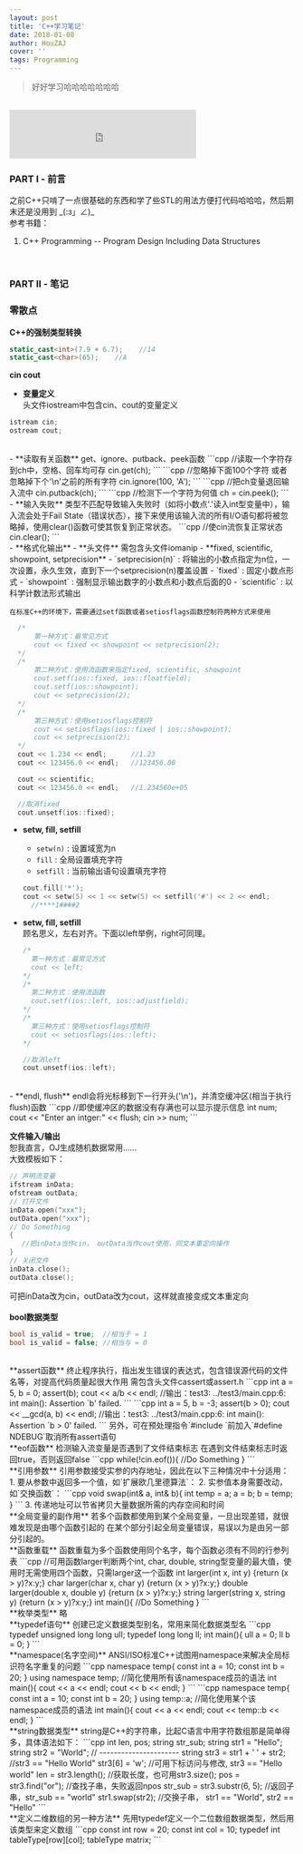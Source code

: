 ```yaml
---
layout: post
title: 'C++学习笔记'
date: 2018-01-08
author: HouZAJ
cover: ''
tags: Programming
---
```


> 好好学习哈哈哈哈哈哈哈

<br>

<iframe type="text/html" src="http://music.163.com/outchain/player?type=2&id=33418878&auto=0&height=66" frameborder="no" border="0" marginwidth="0" marginheight="0" width="330" height="86"></iframe>      

<br>

### PART I - 前言
之前C++只啃了一点很基础的东西和学了些STL的用法方便打代码哈哈哈，然后期末还是没用到 \_(:з」∠)_  
参考书籍：
1. C++ Programming -- Program Design Including Data Structures    

<br>

### PART II - 笔记
### 零散点
**C++的强制类型转换**   
```cpp
static_cast<int>(7.9 + 6.7);    //14
static_cast<char>(65);    //A
```
**cin cout**  
- **变量定义**  
头文件iostream中包含cin、cout的变量定义   
```cpp
istream cin;
ostream cout;
```  
<br>
- **读取有关函数**   
get、ignore、putback、peek函数   
```cpp    
//读取一个字符存到ch中，空格、回车均可存     
cin.get(ch);  
```
```cpp
//忽略掉下面100个字符 或者 忽略掉下个'\n'之前的所有字符   
cin.ignore(100, 'A');   
```
```cpp
//把ch变量退回输入流中    
cin.putback(ch);
```
```cpp
//检测下一个字符为何值
ch = cin.peek();
```  
<br>
- **输入失败**   
类型不匹配导致输入失败时（如将小数点'.'读入int型变量中），输入流会处于Fail State（错误状态），接下来使用该输入流的所有I/O语句都将被忽略掉，使用clear()函数可使其恢复到正常状态。
```cpp
//使cin流恢复正常状态
cin.clear();
```  
<br>
- **格式化输出**   
  - **头文件**  
  需包含头文件iomanip
  - **fixed, scientific, showpoint, setprecision**  
    - `setprecision(n)` : 将输出的小数点指定为n位，一次设置，永久生效，直到下一个setprecision(n)覆盖设置  
    - `fixed` : 固定小数点形式  
    - `showpoint` : 强制显示输出数字的小数点和小数点后面的0  
    - `scientific` : 以科学计数法形式输出  

    在标准C++的环境下，需要通过setf函数或者setiosflags函数控制符两种方式来使用  
  ```cpp
    /*
        第一种方式：最常见方式
        cout << fixed << showpoint << setprecision(2);
    */
    /*
        第二种方式：使用流函数来指定fixed, scientific, showpoint
        cout.setf(ios::fixed, ios::floatfield);
        cout.setf(ios::showpoint);
        cout << setprecision(2);
    */
    /*
        第三种方式：使用setiosflags控制符
        cout << setiosflags(ios::fixed | ios::showpoint);
        cout << setprecision(2);
    */
    cout << 1.234 << endl;      //1.23
    cout << 123456.0 << endl;   //123456.00
  ```
  ```cpp
    cout << scientific;
    cout << 123456.0 << endl;   //1.234560e+05
  ```
  ```cpp
    //取消fixed
    cout.unsetf(ios::fixed);
  ```
  - **setw, fill, setfill**  
    - `setw(n)` : 设置域宽为n  
    - `fill` : 全局设置填充字符  
    - `setfill` : 当前输出语句设置填充字符  

    ```cpp
    cout.fill('*');
    cout << setw(5) << 1 << setw(5) << setfill('#') << 2 << endl;
      //****1####2
    ```
  - **setw, fill, setfill**  
    顾名思义，左右对齐。下面以left举例，right可同理。
    ```cpp
    /*
      第一种方式：最常见方式
      cout << left;
    */
    /*
      第二种方式：使用流函数
      cout.setf(ios::left, ios::adjustfield);
    */
    /*
      第三种方式：使用setiosflags控制符
      cout << setiosflags(ios::left);
    */
    ```
    ```cpp
    //取消left
    cout.unsetf(ios::left);
    ```
 <br>
 - **endl, flush**  
    endl会将光标移到下一行开头('\n')，并清空缓冲区(相当于执行flush)函数  
    ```cpp
    //即使缓冲区的数据没有存满也可以显示提示信息
    int num;
    cout << "Enter an intger:" << flush;
    cin >> num;
    ```  
<br>  

**文件输入/输出**  
恕我直言，OJ生成随机数据常用……  
大致模板如下：    
```cpp
// 声明流变量
ifstream inData;
ofstream outData;
// 打开文件
inData.open("xxx");
outData.open("xxx");
// Do Something
{
   //把inData当作cin， outData当作cout使用，同文本重定向操作
}
// 关闭文件
inData.close();
outData.close();
```  
可把inData改为cin，outData改为cout，这样就直接变成文本重定向   
<br>
**bool数据类型**
```cpp
bool is_valid = true;  //相当于 = 1
bool is_valid = false; //相当与 = 0
```  
<br>
**assert函数**  
终止程序执行，指出发生错误的表达式，包含错误源代码的文件名等，对提高代码质量起很大作用  
需包含头文件cassert或assert.h  
```cpp
int a = 5, b = 0;
assert(b);
cout << a/b << endl;
//输出：test3: ../test3/main.cpp:6: int main(): Assertion `b' failed.
```
```cpp
int a = 5, b = -3;
assert(b > 0);
cout << __gcd(a, b) << endl;
//输出：test3: ../test3/main.cpp:6: int main(): Assertion `b > 0' failed.
```  
另外，可在预处理指令`#include <cassert>`前加入`#define NDEBUG`取消所有assert语句   
<br>
**eof函数**  
检测输入流变量是否遇到了文件结束标志  
在遇到文件结束标志时返回true，否则返回false  
```cpp
while(!cin.eof()){
  //Do Something
}
```  
<br>
**引用参数**  
引用参数接受实参的内存地址，因此在以下三种情况中十分适用：
1. 要从参数中返回多一个值，如`扩展欧几里德算法`：
2. 实参值本身需要改动，如`交换函数`：
```cpp
void swap(int& a, int& b){
  int temp = a;
  a = b;
  b = temp;
}
```
3. 传递地址可以节省拷贝大量数据所需的内存空间和时间  
<br>
**全局变量的副作用**  
若多个函数都使用到某个全局变量，一旦出现差错，就很难发现是由哪个函数引起的  
在某个部分引起全局变量错误，易误以为是由另一部分引起的。  
<br>
**函数重载**  
函数重载为多个函数使用同个名字，每个函数必须有不同的行参列表  
```cpp
//可用函数larger判断两个int, char, double, string型变量的最大值，使用时无需使用四个函数，只需larger这一个函数
int larger(int x, int y)  {return (x > y)?x:y;}
char larger(char x, char y) {return (x > y)?x:y;}
double larger(double x, double y) {return (x > y)?x:y;}
string larger(string x, string y) {return (x > y)?x:y;}
int main(){
  //Do Something
}
```  
<br>
**枚举类型**  
略  
<br>
**typedef语句**  
创建已定义数据类型别名，常用来简化数据类型名
```cpp
typedef unsigned long long ull;
typedef long long ll;
int main(){
  ull a = 0;
  ll b = 0;
}
```  
<br>
**namespace(名字空间)**  
ANSI/ISO标准C++试图用namespace来解决全局标识符名字重复的问题
```cpp
namespace temp{
  const int a = 10;
  const int b = 20;
}
using namespace temp;   //简化使用所有该namespace成员的语法
int main(){
  cout << a << endl;
  cout << b << endl;
}
```  
```cpp
namespace temp{
  const int a = 10;
  const int b = 20;
}
using temp::a;   //简化使用某个该namespace成员的语法
int main(){
  cout << a << endl;
  cout << temp::b << endl;
}
```  
<br>
**string数据类型**  
string是C++的字符串，比起C语言中用字符数组那是简单得多，具体语法如下：    
```cpp
int len, pos;
string str_sub;
string str1 = "Hello";
string str2 = "World";
// ----------------------
string str3 = str1 + ' ' + str2;  //str3 == "Hello World"
str3[6] = 'w';  //可用下标访问与修改, str3 == "Hello world"
len = str3.length();  //获取长度，也可用str3.size();
pos = str3.find("or");  //查找子串，失败返回npos
str_sub = str3.substr(6, 5);  //返回子串，str_sub == "world"
str1.swap(str2);  //交换子串， str1 == "World", str2 == "Hello"  
```  
<br>
**定义二维数组的另一种方法**  
先用typedef定义一个二位数组数据类型，然后用该类型来定义数组  
```cpp
const int row = 20;
const int col = 10;
typedef int tableType[row][col];
tableType matrix;
```
